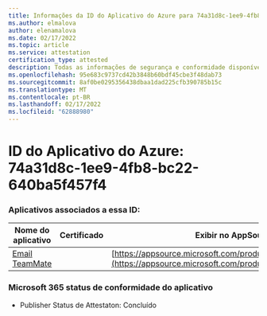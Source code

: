 ```yaml
---
title: Informações da ID do Aplicativo do Azure para 74a31d8c-1ee9-4fb8-bc22-640ba5f457f4
ms.author: elmalova
author: elenamalova
ms.date: 02/17/2022
ms.topic: article
ms.service: attestation
certification_type: attested
description: Todas as informações de segurança e conformidade disponíveis para 74a31d8c-1ee9-4fb8-bc22-640ba5f457f4.
ms.openlocfilehash: 95e683c9737cd42b3848b60bdf45cbe3f48dab73
ms.sourcegitcommit: 8af0be0295356438dbaa1dad225cfb390785b15c
ms.translationtype: MT
ms.contentlocale: pt-BR
ms.lasthandoff: 02/17/2022
ms.locfileid: "62888980"
---
```

# <a name="azure-app-id-74a31d8c-1ee9-4fb8-bc22-640ba5f457f4"></a>ID do Aplicativo do Azure: 74a31d8c-1ee9-4fb8-bc22-640ba5f457f4


### <a name="apps-associated-with-this-id"></a>Aplicativos associados a essa ID:
| **Nome do aplicativo** | **Certificado** | **Exibir no AppSource** |
|--------------|---------------|-----------------------|
| [Email TeamMate](https://docs.microsoft.com/microsoft-365-app-certification/forward/WA200002338) |  | [https://appsource.microsoft.com/product/office/WA200002338](https://appsource.microsoft.com/product/office/WA200002338) |

### <a name="microsoft-365-app-compliance-status"></a>Microsoft 365 status de conformidade do aplicativo
- Publisher Status de Attestaton: Concluído
